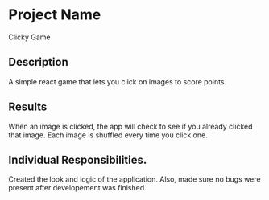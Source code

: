 # Project Name
Clicky Game

## Description
A simple react game that lets you click on images to score points.

## Results
When an image is clicked, the app will check to see if you already clicked that image.
Each image is shuffled every time you click one.

## Individual Responsibilities.
Created the look and logic of the application. Also, made sure no bugs were present after developement was finished.
